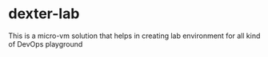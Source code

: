 # dexter-lab
This is a micro-vm solution that helps in creating lab environment for all kind of DevOps playground
